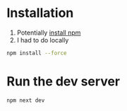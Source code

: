 # Installation

1. Potentially [install npm](https://docs.npmjs.com/downloading-and-installing-node-js-and-npm)
2. I had to do locally
```sh
npm install --force
```

# Run the dev server

```bash
npm next dev
```

